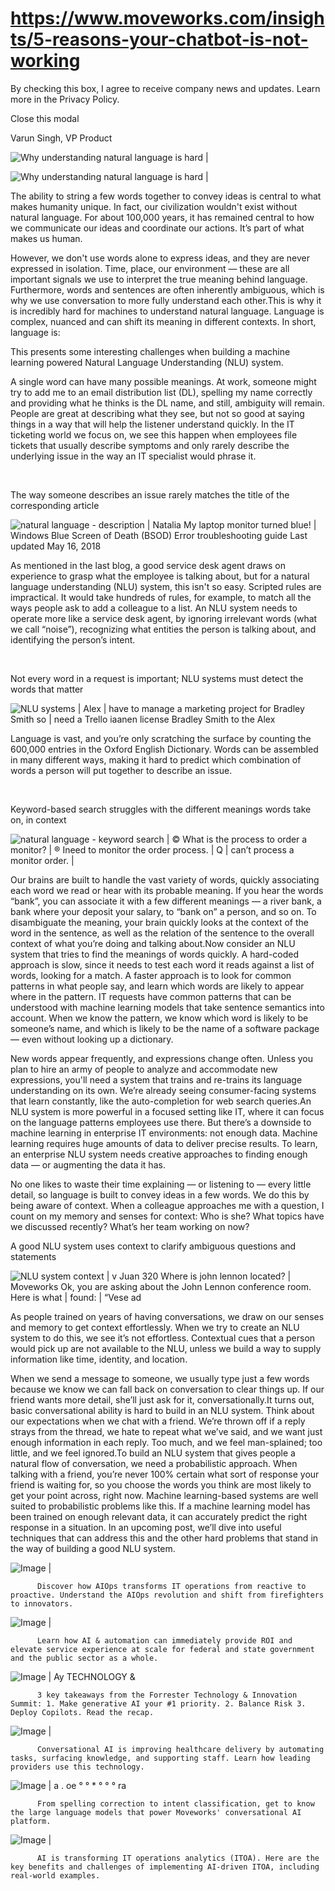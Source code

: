 # https://www.moveworks.com/insights/5-reasons-your-chatbot-is-not-working

By checking this box, I agree to receive company news and updates. Learn more in the Privacy Policy.







  Close this modal
  



Varun Singh, VP Product


![Why understanding natural language is hard | ](https://www.moveworks.com/hubfs/img/blog/03_MW_Blog_Feature_WhyUnderstandingNLIsHard.png)

![Why understanding natural language is hard | ](https://www.moveworks.com/hubfs/img/blog/03_MW_Blog_Feature_WhyUnderstandingNLIsHard.png)

The ability to string a few words together to convey ideas is central to what makes humanity unique. In fact, our civilization wouldn't exist without natural language. For about 100,000 years, it has remained central to how we communicate our ideas and coordinate our actions. It’s part of what makes us human.

However, we don't use words alone to express ideas, and they are never expressed in isolation. Time, place, our environment — these are all important signals we use to interpret the true meaning behind language. Furthermore, words and sentences are often inherently ambiguous, which is why we use conversation to more fully understand each other.This is why it is incredibly hard for machines to understand natural language. Language is complex, nuanced and can shift its meaning in different contexts. In short, language is:

This presents some interesting challenges when building a machine learning powered Natural Language Understanding (NLU) system.

A single word can have many possible meanings. At work, someone might try to add me to an email distribution list (DL), spelling my name correctly and providing what he thinks is the DL name, and still, ambiguity will remain. People are great at describing what they see, but not so good at saying things in a way that will help the listener understand quickly. In the IT ticketing world we focus on, we see this happen when employees file tickets that usually describe symptoms and only rarely describe the underlying issue in the way an IT specialist would phrase it.

 

The way someone describes an issue rarely matches the title of the corresponding article

![natural language - description | Natalia My laptop monitor turned blue! | Windows Blue Screen of Death (BSOD) Error troubleshooting guide Last updated May 16, 2018](https://www.moveworks.com/hs-fs/hubfs/img/blog/03_MW_Blog_ContentImage02.png)

As mentioned in the last blog, a good service desk agent draws on experience to grasp what the employee is talking about, but for a natural language understanding (NLU) system, this isn't so easy. Scripted rules are impractical. It would take hundreds of rules, for example, to match all the ways people ask to add a colleague to a list. An NLU system needs to operate more like a service desk agent, by ignoring irrelevant words (what we call “noise”), recognizing what entities the person is talking about, and identifying the person’s intent.

 

Not every word in a request is important; NLU systems must detect the words that matter

![NLU systems | Alex | have to manage a marketing project for Bradley Smith so | need a Trello iaanen license Bradley Smith to the Alex](https://www.moveworks.com/hs-fs/hubfs/img/blog/03_MW_Blog_ContentImage03.png)

Language is vast, and you’re only scratching the surface by counting the 600,000 entries in the Oxford English Dictionary. Words can be assembled in many different ways, making it hard to predict which combination of words a person will put together to describe an issue.

 

Keyword-based search struggles with the different meanings words take on, in context

![natural language - keyword search | © What is the process to order a monitor? | ® Ineed to monitor the order process. | Q | can’t process a monitor order. |](https://www.moveworks.com/hs-fs/hubfs/img/blog/03_MW_Blog_ContentImage01.png)

Our brains are built to handle the vast variety of words, quickly associating each word we read or hear with its probable meaning. If you hear the words “bank”, you can associate it with a few different meanings — a river bank, a bank where your deposit your salary, to “bank on” a person, and so on. To disambiguate the meaning, your brain quickly looks at the context of the word in the sentence, as well as the relation of the sentence to the overall context of what you’re doing and talking about.Now consider an NLU system that tries to find the meanings of words quickly. A hard-coded approach is slow, since it needs to test each word it reads against a list of words, looking for a match. A faster approach is to look for common patterns in what people say, and learn which words are likely to appear where in the pattern. IT requests have common patterns that can be understood with machine learning models that take sentence semantics into account. When we know the pattern, we know which word is likely to be someone’s name, and which is likely to be the name of a software package — even without looking up a dictionary.

New words appear frequently, and expressions change often. Unless you plan to hire an army of people to analyze and accommodate new expressions, you'll need a system that trains and re-trains its language understanding on its own. We’re already seeing consumer-facing systems that learn constantly, like the auto-completion for web search queries.An NLU system is more powerful in a focused setting like IT, where it can focus on the language patterns employees use there. But there’s a downside to machine learning in enterprise IT environments: not enough data. Machine learning requires huge amounts of data to deliver precise results. To learn, an enterprise NLU system needs creative approaches to finding enough data — or augmenting the data it has.

No one likes to waste their time explaining — or listening to — every little detail, so language is built to convey ideas in a few words. We do this by being aware of context. When a colleague approaches me with a question, I count on my memory and senses for context: Who is she? What topics have we discussed recently? What’s her team working on now?

A good NLU system uses context to clarify ambiguous questions and statements

![NLU system context | v Juan 320 Where is john lennon located? | Moveworks Ok, you are asking about the John Lennon conference room. Here is what | found: | “Vese ad](https://www.moveworks.com/hs-fs/hubfs/img/blog/03_MW_Blog_ContentImage04.png)

As people trained on years of having conversations, we draw on our senses and memory to get context effortlessly. When we try to create an NLU system to do this, we see it’s not effortless. Contextual cues that a person would pick up are not available to the NLU, unless we build a way to supply information like time, identity, and location.

When we send a message to someone, we usually type just a few words because we know we can fall back on conversation to clear things up. If our friend wants more detail, she’ll just ask for it, conversationally.It turns out, basic conversational ability is hard to build in an NLU system. Think about our expectations when we chat with a friend. We’re thrown off if a reply strays from the thread, we hate to repeat what we’ve said, and we want just enough information in each reply. Too much, and we feel man-splained; too little, and we feel ignored.To build an NLU system that gives people a natural flow of conversation, we need a probabilistic approach. When talking with a friend, you’re never 100% certain what sort of response your friend is waiting for, so you choose the words you think are most likely to get your point across, right now. Machine learning-based systems are well suited to probabilistic problems like this. If a machine learning model has been trained on enough relevant data, it can accurately predict the right response in a situation. In an upcoming post, we’ll dive into useful techniques that can address this and the other hard problems that stand in the way of building a good NLU system.

![Image | ](https://www.moveworks.com/hs-fs/hubfs/AIOps-featured-image.png)


          Discover how AIOps transforms IT operations from reactive to proactive. Understand the AIOps revolution and shift from firefighters to innovators.
        

![Image | ](https://www.moveworks.com/hs-fs/hubfs/Public-Sector-Convo-AI.png)


          Learn how AI & automation can immediately provide ROI and elevate service experience at scale for federal and state government and the public sector as a whole.
        

![Image | Ay TECHNOLOGY &](https://www.moveworks.com/hs-fs/hubfs/Forrester%20T%26I%20%281%29.png)


          3 key takeaways from the Forrester Technology & Innovation Summit: 1. Make generative AI your #1 priority. 2. Balance Risk 3. Deploy Copilots. Read the recap.
        

![Image | ](https://www.moveworks.com/hs-fs/hubfs/healthcare-test.png)


          Conversational AI is improving healthcare delivery by automating tasks, surfacing knowledge, and supporting staff. Learn how leading providers use this technology.
        

![Image | a . oe ° ° * ° ° ° ra](https://www.moveworks.com/hs-fs/hubfs/Moveworks_LLM_Feature.png)


          From spelling correction to intent classification, get to know the large language models that power Moveworks' conversational AI platform.
        

![Image | ](https://www.moveworks.com/hs-fs/hubfs/ITOA_feature.png)


          AI is transforming IT operations analytics (ITOA). Here are the key benefits and challenges of implementing AI-driven ITOA, including real-world examples.
        

